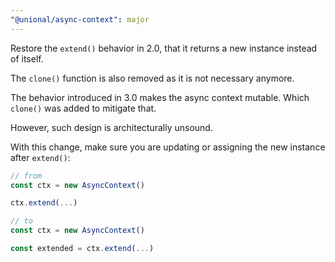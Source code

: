 ```yaml
---
"@unional/async-context": major
---
```


Restore the `extend()` behavior in 2.0,
that it returns a new instance instead of itself.

The `clone()` function is also removed as it is not necessary anymore.

The behavior introduced in 3.0 makes the async context mutable.
Which `clone()` was added to mitigate that.

However, such design is architecturally unsound.

With this change, make sure you are updating or assigning the new instance after `extend()`:

```ts
// from
const ctx = new AsyncContext()

ctx.extend(...)

// to
const ctx = new AsyncContext()

const extended = ctx.extend(...)
```


